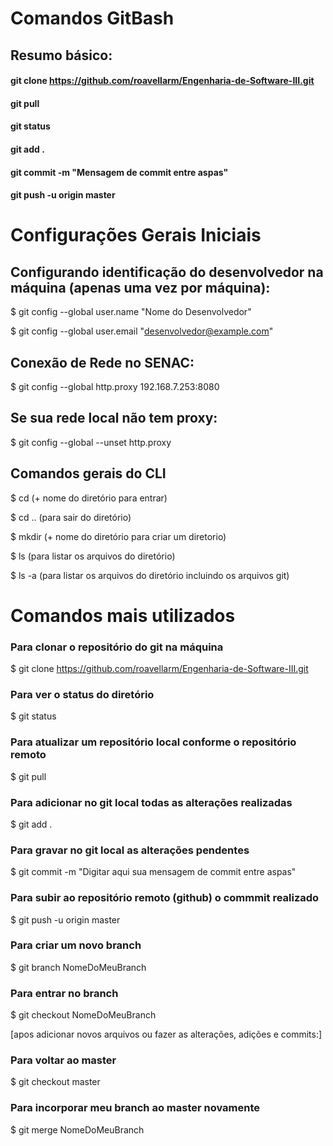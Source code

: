 # Comandos GitBash
## Resumo básico:
#### git clone https://github.com/roavellarm/Engenharia-de-Software-III.git 
#### git pull
#### git status
#### git add .
#### git commit -m "Mensagem de commit entre aspas"
#### git push -u origin master


# Configurações Gerais Iniciais

## Configurando identificação do desenvolvedor na máquina (apenas uma vez por máquina):
$ git config --global user.name "Nome do Desenvolvedor"

$ git config --global user.email "desenvolvedor@example.com"

## Conexão de Rede no SENAC:
$ git config --global http.proxy 192.168.7.253:8080

## Se sua rede local não tem proxy:
$ git config --global --unset http.proxy

## Comandos gerais do CLI
$ cd (+ nome do diretório para entrar)

$ cd .. (para sair do diretório)

$ mkdir (+ nome do diretório para criar um diretorio)

$ ls (para listar os arquivos do diretório)

$ ls -a (para listar os arquivos do diretório incluindo os arquivos git)

# Comandos mais utilizados

### Para clonar o repositório do git na máquina
$ git clone https://github.com/roavellarm/Engenharia-de-Software-III.git 

### Para ver o status do diretório
$ git status

### Para atualizar um repositório local conforme o repositório remoto
$ git pull

### Para adicionar no git local todas as alterações realizadas
$ git add .

### Para gravar no git local as alterações pendentes
$ git commit -m "Digitar aqui sua mensagem de commit entre aspas"

### Para subir ao repositório remoto (github) o commmit realizado
$ git push -u origin master

### Para criar um novo branch
$ git branch NomeDoMeuBranch

### Para entrar no branch
$ git checkout NomeDoMeuBranch

[apos adicionar novos arquivos ou fazer as alterações, adições e commits:]
### Para voltar ao master
$ git checkout master

### Para incorporar meu branch ao master novamente
$ git merge NomeDoMeuBranch

